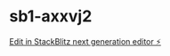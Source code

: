 # sb1-axxvj2

[Edit in StackBlitz next generation editor ⚡️](https://stackblitz.com/~/github.com/senulahesara/sb1-axxvj2)